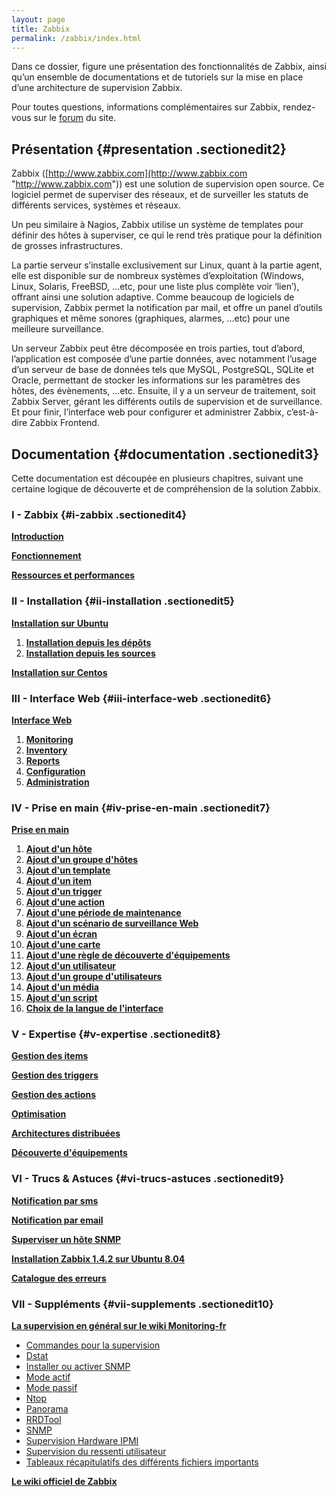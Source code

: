 ```yaml
---
layout: page
title: Zabbix
permalink: /zabbix/index.html
---
```


Dans ce dossier, figure une présentation des fonctionnalités de Zabbix,
ainsi qu’un ensemble de documentations et de tutoriels sur la mise en
place d’une architecture de supervision Zabbix.

Pour toutes questions, informations complémentaires sur Zabbix,
rendez-vous sur le
[forum](http://forums.monitoring-fr.org/ "http://forums.monitoring-fr.org/")
du site.

Présentation {#presentation .sectionedit2}
------------

Zabbix
([http://www.zabbix.com](http://www.zabbix.com "http://www.zabbix.com"))
est une solution de supervision open source. Ce logiciel permet de
superviser des réseaux, et de surveiller les statuts de différents
services, systèmes et réseaux.

Un peu similaire à Nagios, Zabbix utilise un système de templates pour
définir des hôtes à superviser, ce qui le rend très pratique pour la
définition de grosses infrastructures.

La partie serveur s’installe exclusivement sur Linux, quant à la partie
agent, elle est disponible sur de nombreux systèmes d’exploitation
(Windows, Linux, Solaris, FreeBSD, …etc, pour une liste plus complète
voir ‘lien’), offrant ainsi une solution adaptive. Comme beaucoup de
logiciels de supervision, Zabbix permet la notification par mail, et
offre un panel d’outils graphiques et même sonores (graphiques, alarmes,
…etc) pour une meilleure surveillance.

Un serveur Zabbix peut être décomposée en trois parties, tout d’abord,
l’application est composée d’une partie données, avec notamment l’usage
d’un serveur de base de données tels que MySQL, PostgreSQL, SQLite et
Oracle, permettant de stocker les informations sur les paramètres des
hôtes, des évènements, …etc. Ensuite, il y a un serveur de traitement,
soit Zabbix Server, gérant les différents outils de supervision et de
surveillance. Et pour finir, l’interface web pour configurer et
administrer Zabbix, c’est-à-dire Zabbix Frontend.

Documentation {#documentation .sectionedit3}
-------------

Cette documentation est découpée en plusieurs chapitres, suivant une
certaine logique de découverte et de compréhension de la solution
Zabbix.

### I - Zabbix {#i-zabbix .sectionedit4}

**[Introduction](zabbix-introduction.html "zabbix:zabbix-introduction")**

**[Fonctionnement](zabbix-work.html "zabbix:zabbix-work")**

**[Ressources et
performances](zabbix-resources.html "zabbix:zabbix-resources")**

### II - Installation {#ii-installation .sectionedit5}

**[Installation sur
Ubuntu](zabbix-ubuntu-install.html "zabbix:zabbix-ubuntu-install")**

1.  **[Installation depuis les
    dépôts](zabbix-ubuntu-install.html#installation-depuis-les-depots "zabbix:zabbix-ubuntu-install")**
2.  **[Installation depuis les
    sources](zabbix-ubuntu-install.html#installation-depuis-les-sources "zabbix:zabbix-ubuntu-install")**

**[Installation sur
Centos](zabbix-centos-install.html "zabbix:zabbix-centos-install")**

### III - Interface Web {#iii-interface-web .sectionedit6}

**[Interface Web](zabbix-interface.html "zabbix:zabbix-interface")**

1.  **[Monitoring](zabbix-interface.html#monitoring "zabbix:zabbix-interface")**
2.  **[Inventory](zabbix-interface.html#inventory "zabbix:zabbix-interface")**
3.  **[Reports](zabbix-interface.html#reports "zabbix:zabbix-interface")**
4.  **[Configuration](zabbix-interface.html#configuration "zabbix:zabbix-interface")**
5.  **[Administration](zabbix-interface.html#administration "zabbix:zabbix-interface")**

### IV - Prise en main {#iv-prise-en-main .sectionedit7}

**[Prise en main](zabbix-use.html "zabbix:zabbix-use")**

1.  **[Ajout d'un
    hôte](zabbix-use.html#ajout-d-un-hote "zabbix:zabbix-use")**
2.  **[Ajout d'un groupe
    d'hôtes](zabbix-use.html#ajout-d-un-groupe-d-hotes "zabbix:zabbix-use")**
3.  **[Ajout d'un
    template](zabbix-use.html#ajout-d-un-template "zabbix:zabbix-use")**
4.  **[Ajout d'un
    item](zabbix-use.html#ajout-d-un-item "zabbix:zabbix-use")**
5.  **[Ajout d'un
    trigger](zabbix-use.html#ajout-d-un-trigger "zabbix:zabbix-use")**
6.  **[Ajout d'une
    action](zabbix-use.html#ajout-d-une-action "zabbix:zabbix-use")**
7.  **[Ajout d'une période de
    maintenance](zabbix-use.html#ajout-d-une-periode-de-maintenance "zabbix:zabbix-use")**
8.  **[Ajout d'un scénario de surveillance
    Web](zabbix-use.html#ajout-d-un-scenario-de-surveillance-web "zabbix:zabbix-use")**
9.  **[Ajout d'un
    écran](zabbix-use.html#ajout-d-un-ecran "zabbix:zabbix-use")**
10. **[Ajout d'une
    carte](zabbix-use.html#ajout-d-un-carte "zabbix:zabbix-use")**
11. **[Ajout d'une règle de découverte
    d'équipements](zabbix-use.html#ajout-d-une-regle-de-decouverte-d-equipements "zabbix:zabbix-use")**
12. **[Ajout d'un
    utilisateur](zabbix-use.html#ajout-d-un-utilisateur "zabbix:zabbix-use")**
13. **[Ajout d'un groupe
    d'utilisateurs](zabbix-use.html#ajout-d-un-groupe-d-utilisateurs "zabbix:zabbix-use")**
14. **[Ajout d'un
    média](zabbix-use.html#ajout-d-un-media "zabbix:zabbix-use")**
15. **[Ajout d'un
    script](zabbix-use.html#ajout-d-un-script "zabbix:zabbix-use")**
16. **[Choix de la langue de
    l'interface](zabbix-use.html#choix-de-la-langue-de-l-interface "zabbix:zabbix-use")**

### V - Expertise {#v-expertise .sectionedit8}

**[Gestion des items](zabbix-item-use.html "zabbix:zabbix-item-use")**

**[Gestion des
triggers](zabbix-trigger-use.html "zabbix:zabbix-trigger-use")**

**[Gestion des
actions](zabbix-action-use.html "zabbix:zabbix-action-use")**

**[Optimisation](zabbix-optimization.html "zabbix:zabbix-optimization")**

**[Architectures
distribuées](zabbix-distributed-architecture.html "zabbix:zabbix-distributed-architecture")**

**[Découverte
d'équipements](zabbix-discovery.html "zabbix:zabbix-discovery")**

### VI - Trucs & Astuces {#vi-trucs-astuces .sectionedit9}

**[Notification par
sms](zabbix-sms-notification.html "zabbix:zabbix-sms-notification")**

**[Notification par
email](zabbix-email-notification.html "zabbix:zabbix-email-notification")**

**[Superviser un hôte
SNMP](zabbix-snmp-host.html "zabbix:zabbix-snmp-host")**

**[Installation Zabbix 1.4.2 sur Ubuntu
8.04](zabbix-ubuntu-install-old.html "zabbix:zabbix-ubuntu-install-old")**

**[Catalogue des erreurs](zabbix-errors.html "zabbix:zabbix-errors")**

### VII - Suppléments {#vii-supplements .sectionedit10}

**[La supervision en général sur le wiki
Monitoring-fr](../supervision/start.html "supervision:start")**

-   [Commandes pour la
    supervision](../supervision/commands.html "supervision:commands")
-   [Dstat](../supervision/dstat.html "supervision:dstat")
-   [Installer ou activer
    SNMP](../supervision/snmp-install.html "supervision:snmp-install")
-   [Mode actif](../supervision/actif.html "supervision:actif")
-   [Mode passif](../supervision/passif.html "supervision:passif")
-   [Ntop](../supervision/ntop/start.html "supervision:ntop:start")
-   [Panorama](../supervision/links.html "supervision:links")
-   [RRDTool](../supervision/rrdtool.html "supervision:rrdtool")
-   [SNMP](../supervision/snmp.html "supervision:snmp")
-   [Supervision Hardware
    IPMI](../supervision/ipmi.html "supervision:ipmi")
-   [Supervision du ressenti
    utilisateur](../supervision/eue/start.html "supervision:eue:start")
-   [Tableaux récapitulatifs des différents fichiers
    importants](../supervision/important-files.html "supervision:important-files")

**[Le wiki officiel de Zabbix](http://www.zabbix.com/wiki/start "http://www.zabbix.com/wiki/start")**